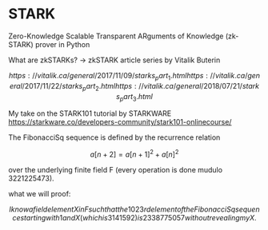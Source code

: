 # STARK
Zero-Knowledge Scalable Transparent ARguments of Knowledge (zk-STARK) prover in Python

What are zkSTARKs?
-> zkSTARK article series by Vitalik Buterin 
```math
https://vitalik.ca/general/2017/11/09/starks_part_1.html
https://vitalik.ca/general/2017/11/22/starks_part_2.html
https://vitalik.ca/general/2018/07/21/starks_part_3.html
```

My take on the STARK101 tutorial by STARKWARE <br />
https://starkware.co/developers-community/stark101-onlinecourse/

The FibonacciSq sequence is defined by the recurrence relation 
```math
a[n+2] = a[n+1]^2 + a[n]^2
```
over the underlying finite field F (every operation is done mudulo 3221225473).


what we will proof: 
```math
I know a field element X in F such that the 1023rd element 
of the FibonacciSq sequence starting with 1 and X (which is 3141592) is
2338775057 without revealing my X.
```
